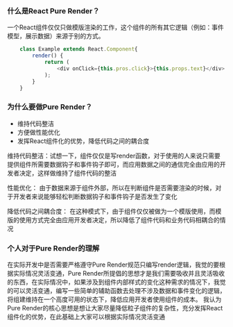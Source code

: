 ###  什么是React Pure Render？

一个React组件仅仅只做模版渲染的工作，这个组件的所有其它逻辑（例如：事件模型，展示数据）来源于别的方式。

```javascript
	class Example extends React.Component{
		render() {
			return (
				<div onClick={this.pros.click}>{this.props.text}</div>
			);
		}
	}
```
### 为什么要做Pure Render？
*	维持代码整洁
*	方便做性能优化
*	发挥React组件化的优势，降低代码之间的耦合度

维持代码整洁：试想一下，组件仅仅是写render函数，对于使用的人来说只需要提供组件所需要数据钩子和事件钩子即可，而应用数据之间的通信完全由应用的开发者决定，这样做维持了组件代码的整洁

性能优化： 由于数据来源于组件外部，所以在判断组件是否需要渲染的时候，对于开发者来说能够轻松判断数据钩子和事件钩子是否发生了变化

降低代码之间耦合度： 在这种模式下，由于组件仅仅被做为一个模版使用，而模版的使用方式完全由应用开发者决定，所以降低了组件代码和业务代码相耦合的情况

### 个人对于Pure Render的理解
在实际开发中是否需要严格遵守Pure Render规范只编写render逻辑，我觉的要根据实际情况灵活变通，Pure Render所提倡的思想才是我们需要吸收并且灵活吸收的东西，在实际情况中，如果涉及到组件内部样式的变化这种需求的情况下，我觉的可以灵活变通，编写一些简单的辅助函数去处理不涉及数据和事件变化的逻辑，将组建维持在一个高度可用的状态下，降低应用开发者使用组件的成本。
我认为Pure Render的核心思想是想让大家尽量降低粒子组件的复杂性，充分发挥React组件化的优势，在此基础上大家可以根据实际情况灵活变通
